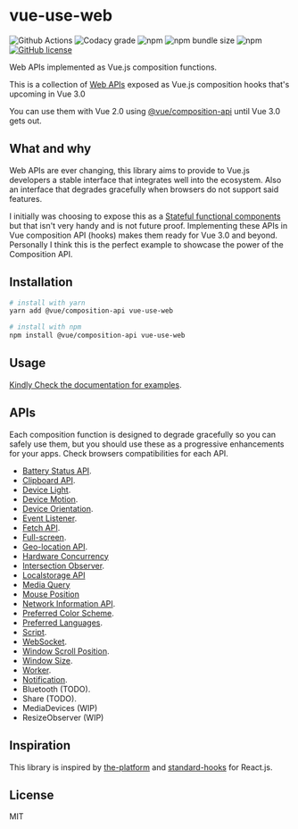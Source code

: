 # vue-use-web

<p align="center">

![Github Actions](https://img.shields.io/github/workflow/status/TarekTouati/vue-use-web/Lint%20and%20test/master?style=flat-square)
![Codacy grade](https://img.shields.io/codacy/grade/866989b53305443f9b1cdeb646b33d4c?style=flat-square)
![npm](https://img.shields.io/npm/v/vue-use-web?style=flat-square)
![npm bundle size](https://img.shields.io/bundlephobia/minzip/vue-use-web?style=flat-square)
![npm](https://img.shields.io/npm/dm/vue-use-web?style=flat-square)
[![GitHub license](https://img.shields.io/github/license/Tarektouati/vue-use-web?style=flat-square)](https://github.com/Tarektouati/vue-use-web/blob/master/LICENSE)

</p>

Web APIs implemented as Vue.js composition functions.

This is a collection of [Web APIs](https://developer.mozilla.org/en-US/docs/Web/API) exposed as Vue.js composition hooks that's upcoming in Vue 3.0

You can use them with Vue 2.0 using [@vue/composition-api](https://github.com/vuejs/composition-api) until Vue 3.0 gets out.

## What and why

Web APIs are ever changing, this library aims to provide to Vue.js developers a stable interface that integrates well into the ecosystem. Also an interface that degrades gracefully when browsers do not support said features.

I initially was choosing to expose this as a [Stateful functional components](https://logaretm.com/blog/2019-06-29-stateful-functional-components/) but that isn't very handy and is not future proof. Implementing these APIs in Vue composition API (hooks) makes them ready for Vue 3.0 and beyond. Personally I think this is the perfect example to showcase the power of the Composition API.

## Installation

```bash
# install with yarn
yarn add @vue/composition-api vue-use-web

# install with npm
npm install @vue/composition-api vue-use-web
```

## Usage

[Kindly Check the documentation for examples](https://Tarektouati.github.io/vue-use-web/).

## APIs

Each composition function is designed to degrade gracefully so you can safely use them, but you should use these as a progressive enhancements for your apps. Check browsers compatibilities for each API.

- [Battery Status API](https://Tarektouati.github.io/vue-use-web/functions/battery.html).
- [Clipboard API](https://Tarektouati.github.io/vue-use-web/functions/clipboard.html).
- [Device Light](https://Tarektouati.github.io/vue-use-web/functions/device-light.html).
- [Device Motion](https://Tarektouati.github.io/vue-use-web/functions/device-motion.html).
- [Device Orientation](https://Tarektouati.github.io/vue-use-web/functions/device-orientation.html).
- [Event Listener](https://Tarektouati.github.io/vue-use-web/functions/event-listener.html).
- [Fetch API](https://Tarektouati.github.io/vue-use-web/functions/fetch.html).
- [Full-screen](https://Tarektouati.github.io/vue-use-web/functions/fullscreen.html).
- [Geo-location API](https://Tarektouati.github.io/vue-use-web/functions/geolocation.html).
- [Hardware Concurrency](https://Tarektouati.github.io/vue-use-web/functions/hardware-concurrency.html)
- [Intersection Observer](https://Tarektouati.github.io/vue-use-web/functions/intersection-observer.html).
- [Localstorage API](https://Tarektouati.github.io/vue-use-web/functions/local-storage.html)
- [Media Query](https://Tarektouati.github.io/vue-use-web/functions/media-query.html)
- [Mouse Position](https://Tarektouati.github.io/vue-use-web/functions/mouse-position.html)
- [Network Information API](https://Tarektouati.github.io/vue-use-web/functions/network.html).
- [Preferred Color Scheme](https://Tarektouati.github.io/vue-use-web/functions/preferred-color-scheme.html).
- [Preferred Languages](https://Tarektouati.github.io/vue-use-web/functions/preferred-languages.html).
- [Script](https://Tarektouati.github.io/vue-use-web/functions/script.html).
- [WebSocket](https://Tarektouati.github.io/vue-use-web/functions/websocket.html).
- [Window Scroll Position](https://Tarektouati.github.io/vue-use-web/functions/scroll-position.html).
- [Window Size](https://Tarektouati.github.io/vue-use-web/functions/window-size.html).
- [Worker](https://Tarektouati.github.io/vue-use-web/functions/worker.html).
- [Notification](https://Tarektouati.github.io/vue-use-web/functions/worker.html).
- Bluetooth (TODO).
- Share (TODO).
- MediaDevices (WIP)
- ResizeObserver (WIP)

## Inspiration

This library is inspired by [the-platform](https://github.com/palmerhq/the-platform) and [standard-hooks](https://github.com/kripod/standard-hooks) for React.js.

## License

MIT
